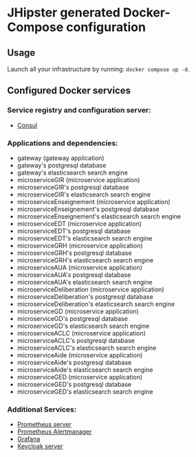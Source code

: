 # JHipster generated Docker-Compose configuration

## Usage

Launch all your infrastructure by running: `docker compose up -d`.

## Configured Docker services

### Service registry and configuration server:

- [Consul](http://localhost:8500)

### Applications and dependencies:

- gateway (gateway application)
- gateway's postgresql database
- gateway's elasticsearch search engine
- microserviceGIR (microservice application)
- microserviceGIR's postgresql database
- microserviceGIR's elasticsearch search engine
- microserviceEnseignement (microservice application)
- microserviceEnseignement's postgresql database
- microserviceEnseignement's elasticsearch search engine
- microserviceEDT (microservice application)
- microserviceEDT's postgresql database
- microserviceEDT's elasticsearch search engine
- microserviceGRH (microservice application)
- microserviceGRH's postgresql database
- microserviceGRH's elasticsearch search engine
- microserviceAUA (microservice application)
- microserviceAUA's postgresql database
- microserviceAUA's elasticsearch search engine
- microserviceDeliberation (microservice application)
- microserviceDeliberation's postgresql database
- microserviceDeliberation's elasticsearch search engine
- microserviceGD (microservice application)
- microserviceGD's postgresql database
- microserviceGD's elasticsearch search engine
- microserviceACLC (microservice application)
- microserviceACLC's postgresql database
- microserviceACLC's elasticsearch search engine
- microserviceAide (microservice application)
- microserviceAide's postgresql database
- microserviceAide's elasticsearch search engine
- microserviceGED (microservice application)
- microserviceGED's postgresql database
- microserviceGED's elasticsearch search engine

### Additional Services:

- [Prometheus server](http://localhost:9090)
- [Prometheus Alertmanager](http://localhost:9093)
- [Grafana](http://localhost:3000)
- [Keycloak server](http://localhost:9080)

